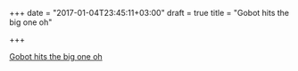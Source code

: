 +++
date = "2017-01-04T23:45:11+03:00"
draft = true
title = "Gobot hits the big one oh"

+++

<p><a href="https://gobot.io/blog/2016/12/21/gobot-the-big-one-oh">Gobot hits the big one oh</a></p>
